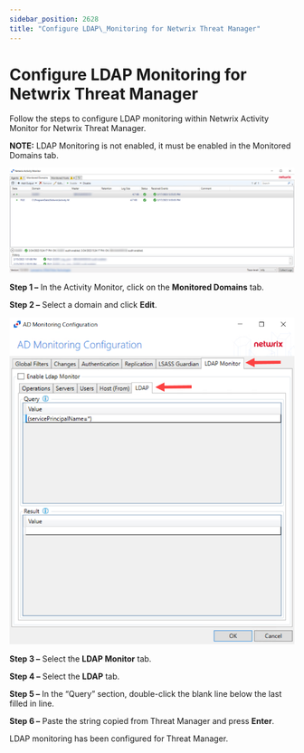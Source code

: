 ```yaml
---
sidebar_position: 2628
title: "Configure LDAP\_Monitoring for Netwrix Threat Manager"
---
```


# Configure LDAP Monitoring for Netwrix Threat Manager

Follow the steps to configure LDAP monitoring within Netwrix Activity Monitor for Netwrix Threat Manager.

**NOTE:**  LDAP Monitoring is not enabled, it must be enabled in the Monitored Domains tab.

![Activity Monitor with SD Only](../../../../../../static/images/ActivityMonitor_8.0/Content/Resources/Images/ActivityMonitor/MonitoredDomains/ActivityMonitor/ActiivtyMonitorDomainSDOnly.png "Activity Monitor with SD Only")

**Step 1 –** In the Activity Monitor, click on the **Monitored Domains** tab.

**Step 2 –** Select a domain and click **Edit**.

![LDAP Monitoring Configuration for Threat Manager](../../../../../../static/images/ActivityMonitor_8.0/Content/Resources/Images/ActivityMonitor/MonitoredDomains/LDAPMonitorTab/SDldapMonitoring.png "LDAP Monitoring Configuration for Threat Manager")

**Step 3 –** Select the **LDAP Monitor** tab.

**Step 4 –** Select the **LDAP** tab.

**Step 5 –** In the “Query” section, double-click the blank line below the last filled in line.

**Step 6 –** Paste the string copied from Threat Manager and press **Enter**.

LDAP monitoring has been configured for Threat Manager.